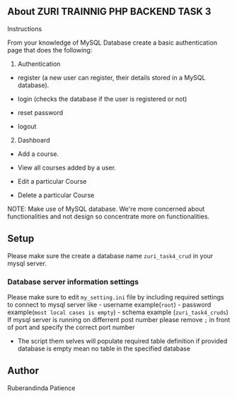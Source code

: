 
## About ZURI TRAINNIG PHP BACKEND TASK 3

Instructions

From your knowledge of MySQL Database create a basic authentication page that does the following:

1. Authentication

- register (a new user can register, their details stored in a MySQL database). 

- login (checks the database if the user is registered or not)

- reset password

- logout

2. Dashboard

- Add a course.

- View all courses added by a user. 

- Edit a particular Course

- Delete a particular Course

 

NOTE: Make use of MySQL database. We're more concerned about functionalities and not design so concentrate more on functionalities.

## Setup

Please make sure the create a database name `zuri_task4_crud` in your mysql server.
### Database server information settings
Please make sure to edit `my_setting.ini` file by including required settings to connect to mysql server like
	- username example(`root`)
	- password example(`most local cases is empty`)
	- schema example (`zuri_task4_cruds`)
If mysql server is running on differrent post number please remove `;` in front of port and specify the correct port number
- The script them selves will populate required table definition if provided database is empty mean no table in the specified database

## Author
Ruberandinda Patience